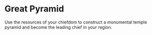 # Great Pyramid

Use the resources of your chiefdom to construct a monumental temple pyramid and become the leading chief in your region.
